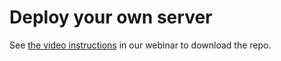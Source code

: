 
# Deploy your own server

See [the video instructions](https://www.youtube.com/watch?time_continue=734&v=KkH4oM1pdbE) in our webinar to download the repo.
